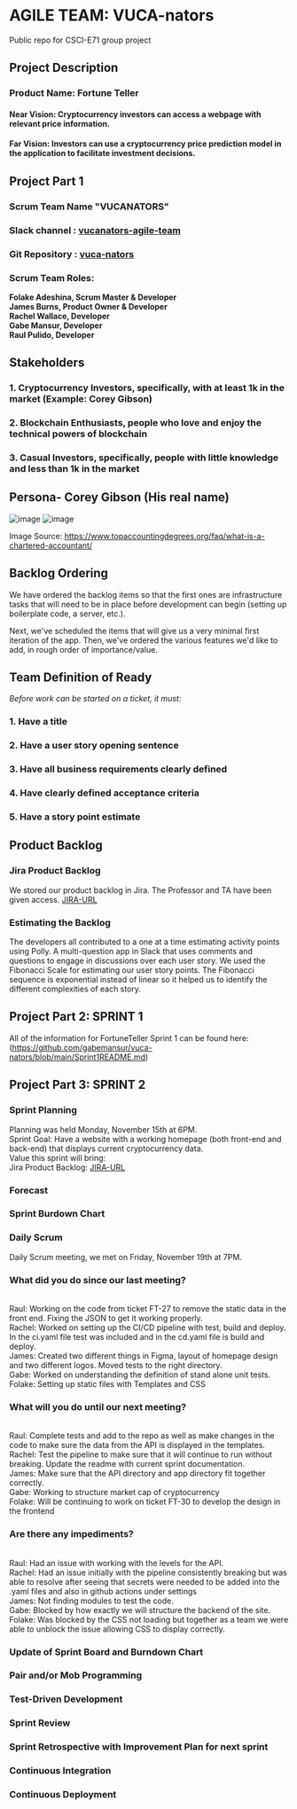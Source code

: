 # AGILE TEAM: VUCA-nators
Public repo for CSCI-E71 group project

## Project Description
### Product Name: Fortune Teller

#### Near Vision: Cryptocurrency investors can access a webpage with relevant price information.
#### Far Vision: Investors can use a cryptocurrency price prediction model in the application to facilitate investment decisions.   

## Project Part 1
###  Scrum Team Name  "VUCANATORS"
###  Slack channel : [vucanators-agile-team](https://agilesoftwarecourse.slack.com/archives/C02L5H02672)
###  Git Repository : [vuca-nators](https://github.com/gabemansur/vuca-nators)
###  Scrum Team Roles:
**Folake Adeshina, Scrum Master & Developer** <br/>
**James Burns, Product Owner & Developer** <br/>
**Rachel Wallace, Developer** <br/>
**Gabe Mansur, Developer** <br/>
**Raul Pulido, Developer**

## Stakeholders
### 1. Cryptocurrency Investors, specifically, with at least 1k in the market (Example: Corey Gibson)
### 2. Blockchain Enthusiasts, people who love and enjoy the technical powers of blockchain
### 3. Casual Investors, specifically, people with little knowledge and less than 1k in the market


## Persona- Corey Gibson (His real name)
![image](https://user-images.githubusercontent.com/65990764/139624331-da912d5b-2341-4a1e-8ce2-805027d8e77d.png)
![image](https://user-images.githubusercontent.com/65990764/139624081-3b11c9fd-277d-48a9-bead-34b4fd5c5bd7.png)

Image Source: https://www.topaccountingdegrees.org/faq/what-is-a-chartered-accountant/

## Backlog Ordering

We have ordered the backlog items so that the first ones are infrastructure tasks that will need to be in place before development can begin (setting up boilerplate code, a server, etc.).

Next, we've scheduled the items that will give us a very minimal first iteration of the app. Then, we've ordered the various features we'd like to add, in rough order of importance/value.

## Team Definition of Ready

*Before work can be started on a ticket, it must:*
### 1. Have a title
### 2. Have a user story opening sentence
### 3. Have all business requirements clearly defined
### 4. Have clearly defined acceptance criteria
### 5. Have a story point estimate

## Product Backlog
### Jira Product Backlog <br/>
We stored our product backlog in Jira. The Professor and TA have been given access. [JIRA-URL](https://vuca-nators.atlassian.net/jira/software/projects/FT/boards/1/backlog)

### Estimating the Backlog <br/>
The developers all contributed to a one at a time estimating activity points using Polly. A multi-question app in Slack that uses comments and questions to engage in discussions over each user story. We used the Fibonacci Scale for estimating our user story points. The Fibonacci sequence is exponential instead of linear so it helped us to identify the different complexities of each story.

## Project Part 2: SPRINT 1

All of the information for FortuneTeller Sprint 1 can be found here: (https://github.com/gabemansur/vuca-nators/blob/main/Sprint1README.md) 

## Project Part 3: SPRINT 2

### Sprint Planning
Planning was held Monday, November 15th at 6PM.
<br/>
Sprint Goal: Have a website with a working homepage (both front-end and back-end) that displays current cryptocurrency data.
<br/>
Value this sprint will bring:
<br/>
Jira Product Backlog: [JIRA-URL](https://vuca-nators.atlassian.net/jira/software/projects/FT/boards/1/backlog)

### Forecast

### Sprint Burdown Chart

### Daily Scrum
Daily Scrum meeting, we met on Friday, November 19th at 7PM.

### What did you do since our last meeting?
<br/>
Raul: Working on the code from ticket FT-27 to remove the static data in the front end. Fixing the JSON to get it working properly.

<br/>
Rachel: Worked on setting up the CI/CD pipeline with test, build and deploy. In the ci.yaml file test was included and in the cd.yaml file is build and deploy.

<br/>
James: Created two different things in Figma, layout of homepage design and two different logos. Moved tests to the right directory.

<br/>
Gabe: Worked on understanding the definition of stand alone unit tests. 

<br/>
Folake: Setting up static files with Templates and CSS

### What will you do until our next meeting?
<br/>
Raul: Complete tests and add to the repo as well as make changes in the code to make sure the data from the API is displayed in the templates.

<br/>
Rachel: Test the pipeline to make sure that it will continue to run without breaking. Update the readme with current sprint documentation.

<br/>
James: Make sure that the API directory and app directory fit together correctly.

<br/>
Gabe: Working to structure market cap of cryptocurrency

<br/>
Folake: Will be continuing to work on ticket FT-30 to develop the design in the frontend

### Are there any impediments?
<br/>
Raul: Had an issue with working with the levels for the API. 

<br/>
Rachel: Had an issue initially with the pipeline consistently breaking but was able to resolve after seeing that secrets were needed to be added into the .yaml files and also in github actions under settings 

<br/>
James: Not finding modules to test the code. 

<br/>
Gabe: Blocked by how exactly we will structure the backend of the site. 

<br/>
Folake: Was blocked by the CSS not loading but together as a team we were able to unblock the issue allowing CSS to display correctly.

### Update of Sprint Board and Burndown Chart

### Pair and/or Mob Programming

### Test-Driven Development

### Sprint Review

### Sprint Retrospective with Improvement Plan for next sprint

### Continuous Integration

### Continuous Deployment


